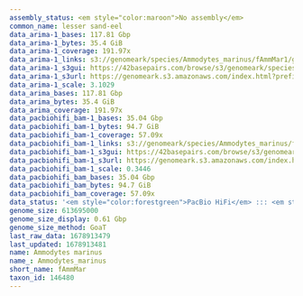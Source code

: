 ```yaml
---
assembly_status: <em style="color:maroon">No assembly</em>
common_name: lesser sand-eel
data_arima-1_bases: 117.81 Gbp
data_arima-1_bytes: 35.4 GiB
data_arima-1_coverage: 191.97x
data_arima-1_links: s3://genomeark/species/Ammodytes_marinus/fAmmMar1/genomic_data/arima/<br>
data_arima-1_s3gui: https://42basepairs.com/browse/s3/genomeark/species/Ammodytes_marinus/fAmmMar1/genomic_data/arima/
data_arima-1_s3url: https://genomeark.s3.amazonaws.com/index.html?prefix=species/Ammodytes_marinus/fAmmMar1/genomic_data/arima/
data_arima-1_scale: 3.1029
data_arima_bases: 117.81 Gbp
data_arima_bytes: 35.4 GiB
data_arima_coverage: 191.97x
data_pacbiohifi_bam-1_bases: 35.04 Gbp
data_pacbiohifi_bam-1_bytes: 94.7 GiB
data_pacbiohifi_bam-1_coverage: 57.09x
data_pacbiohifi_bam-1_links: s3://genomeark/species/Ammodytes_marinus/fAmmMar1/genomic_data/pacbio_hifi/<br>
data_pacbiohifi_bam-1_s3gui: https://42basepairs.com/browse/s3/genomeark/species/Ammodytes_marinus/fAmmMar1/genomic_data/pacbio_hifi/
data_pacbiohifi_bam-1_s3url: https://genomeark.s3.amazonaws.com/index.html?prefix=species/Ammodytes_marinus/fAmmMar1/genomic_data/pacbio_hifi/
data_pacbiohifi_bam-1_scale: 0.3446
data_pacbiohifi_bam_bases: 35.04 Gbp
data_pacbiohifi_bam_bytes: 94.7 GiB
data_pacbiohifi_bam_coverage: 57.09x
data_status: '<em style="color:forestgreen">PacBio HiFi</em> ::: <em style="color:forestgreen">Arima</em>'
genome_size: 613695000
genome_size_display: 0.61 Gbp
genome_size_method: GoaT
last_raw_data: 1678913479
last_updated: 1678913481
name: Ammodytes marinus
name_: Ammodytes_marinus
short_name: fAmmMar
taxon_id: 146480
---
```

